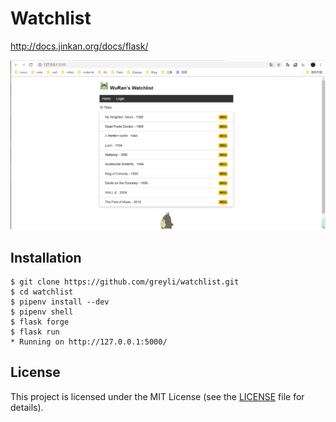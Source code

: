 # Watchlist

http://docs.jinkan.org/docs/flask/

![Screenshot](watchlist/demo01.png)

## Installation

```
$ git clone https://github.com/greyli/watchlist.git
$ cd watchlist
$ pipenv install --dev
$ pipenv shell
$ flask forge
$ flask run
* Running on http://127.0.0.1:5000/
```

## License

This project is licensed under the MIT License (see the
[LICENSE](LICENSE) file for details).
